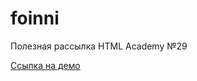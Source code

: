 # foinni
Полезная рассылка HTML Academy №29

[Ссылка на демо](https://roman-stepanov.ru/portfolio/foinni/)
